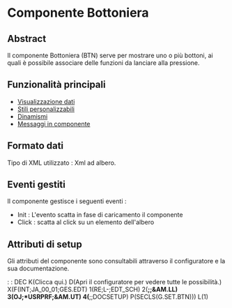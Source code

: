 # Componente Bottoniera

## Abstract
Il componente Bottoniera (BTN) serve per mostrare uno o più bottoni, ai quali è possibile associare delle
funzioni da lanciare alla pressione.

## Funzionalità principali
- [Visualizzazione dati](Sorgenti/MB/DOC/LOCBTN_F01)
- [Stili personalizzabili](Sorgenti/MB/DOC/LOCBTN_F02)
- [Dinamismi](Sorgenti/MB/DOC/LOCBTN_F03)
- [Messaggi in componente](Sorgenti/MB/DOC/LOCBTN_F04)

## Formato dati
Tipo di XML utilizzato :  Xml ad albero.

## Eventi gestiti
Il componente gestisce i seguenti eventi : 
- Init :  L'evento scatta in fase di caricamento il componente
- Click :  scatta al click su un elemento dell'albero

## Attributi di setup
Gli attributi del componente sono consultabili attraverso il configuratore e la sua documentazione.

 :  : DEC K(Clicca qui.) D(Apri il configuratore per vedere tutte le possibilità.) X(F(INT;JA_00_01;GES.EDT) 1(RE;L-;EDT_SCH) 2(**;;&AM.LL) 3(OJ;*USRPRF;&AM.UT) 4(**;;DOCSETUP) P(SECLS(G.SET.BTN))) L(1)



